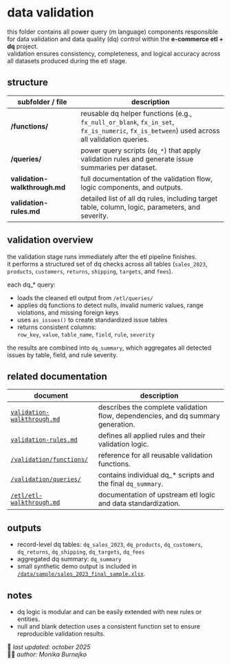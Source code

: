# data validation
this folder contains all power query (m language) components responsible for data validation and data quality (dq) control within the **e-commerce etl + dq** project.  
validation ensures consistency, completeness, and logical accuracy across all datasets produced during the etl stage.

## structure
| subfolder / file | description |
|------------------|-------------|
| **/functions/** | reusable dq helper functions (e.g., `fx_null_or_blank`, `fx_in_set`, `fx_is_numeric`, `fx_is_between`) used across all validation queries. |
| **/queries/** | power query scripts (`dq_*`) that apply validation rules and generate issue summaries per dataset. |
| **validation-walkthrough.md** | full documentation of the validation flow, logic components, and outputs. |
| **validation-rules.md** | detailed list of all dq rules, including target table, column, logic, parameters, and severity. |

## validation overview
the validation stage runs immediately after the etl pipeline finishes.  
it performs a structured set of dq checks across all tables (`sales_2023`, `products`, `customers`, `returns`, `shipping`, `targets`, and `fees`).

each dq_* query:
- loads the cleaned etl output from `/etl/queries/`
- applies dq functions to detect nulls, invalid numeric values, range violations, and missing foreign keys
- uses `as_issues()` to create standardized issue tables
- returns consistent columns:  
  `row_key`, `value`, `table_name`, `field`, `rule`, `severity`

the results are combined into `dq_summary`, which aggregates all detected issues by table, field, and rule severity.

## related documentation
| document | description |
|-----------|-------------|
| [`validation-walkthrough.md`](./validation-walkthrough.md) | describes the complete validation flow, dependencies, and dq summary generation. |
| [`validation-rules.md`](./validation-rules.md) | defines all applied rules and their validation logic. |
| [`/validation/functions/`](./functions) | reference for all reusable validation functions. |
| [`/validation/queries/`](./queries) | contains individual dq_* scripts and the final `dq_summary`. |
| [`/etl/etl-walkthrough.md`](../etl/etl-walkthrough.md) | documentation of upstream etl logic and data standardization. |

## outputs
- record-level dq tables: `dq_sales_2023`, `dq_products`, `dq_customers`, `dq_returns`, `dq_shipping`, `dq_targets`, `dq_fees`
- aggregated dq summary: `dq_summary`
- small synthetic demo output is included in [`/data/sample/sales_2023_final_sample.xlsx`](../data/sample/sales_2023_final_sample.xlsx).

## notes
- dq logic is modular and can be easily extended with new rules or entities.  
- null and blank detection uses a consistent function set to ensure reproducible validation results.  

📅 *last updated: october 2025*  
👩‍💻 *author: Monika Burnejko*
